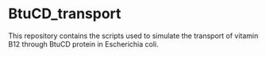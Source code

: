 # BtuCD_transport
This repository contains the scripts used to simulate the transport of vitamin B12 through BtuCD protein in Escherichia coli.
